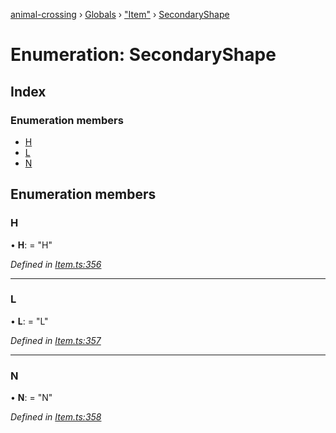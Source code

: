 [animal-crossing](../README.md) › [Globals](../globals.md) › ["Item"](../modules/_item_.md) › [SecondaryShape](_item_.secondaryshape.md)

# Enumeration: SecondaryShape

## Index

### Enumeration members

* [H](_item_.secondaryshape.md#h)
* [L](_item_.secondaryshape.md#l)
* [N](_item_.secondaryshape.md#n)

## Enumeration members

###  H

• **H**: = "H"

*Defined in [Item.ts:356](https://github.com/Norviah/animal-crossing/blob/95a2959/module/types/Item.ts#L356)*

___

###  L

• **L**: = "L"

*Defined in [Item.ts:357](https://github.com/Norviah/animal-crossing/blob/95a2959/module/types/Item.ts#L357)*

___

###  N

• **N**: = "N"

*Defined in [Item.ts:358](https://github.com/Norviah/animal-crossing/blob/95a2959/module/types/Item.ts#L358)*
